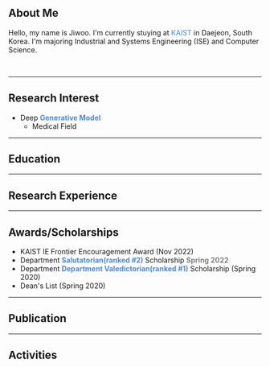 ## About Me
Hello, my name is Jiwoo. I'm currently stuying at <span style="color:#4B89DC">KAIST</span> in Daejeon, South Korea. I'm majoring Industrial and Systems Engineering (ISE) and Computer Science. 

<br>

---

## Research Interest
- Deep **<span style="color:#4B89DC">Generative Model</span>**
  - Medical Field

***

## Education

***

## Research Experience

***

## Awards/Scholarships
- KAIST IE Frontier Encouragement Award (Nov 2022)
- Department <b><span style="color:#4B89DC;">Salutatorian(ranked #2)</b> Scholarship <b><span style="color:grey;">Spring 2022</b>
- Department <b><span style="color:#4B89DC;">Department Valedictorian(ranked #1)</span></b> Scholarship (Spring 2020)
- Dean's List (Spring 2020)

***

## Publication

***

## Activities
